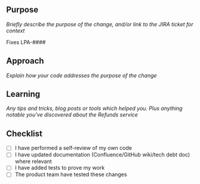 ## Purpose
_Briefly describe the purpose of the change, and/or link to the JIRA ticket for context_

Fixes LPA-####

## Approach

_Explain how your code addresses the purpose of the change_

## Learning

_Any tips and tricks, blog posts or tools which helped you. Plus anything notable you've discovered about the Refunds service_

## Checklist

* [ ] I have performed a self-review of my own code
* [ ] I have updated documentation (Confluence/GitHub wiki/tech debt doc) where relevant
* [ ] I have added tests to prove my work
* [ ] The product team have tested these changes
